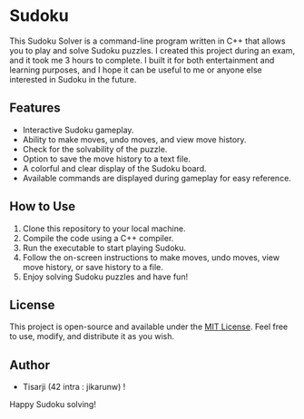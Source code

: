 # Sudoku

This Sudoku Solver is a command-line program written in C++ that allows you to play and solve Sudoku puzzles. I created this project during an exam, and it took me 3 hours to complete. I built it for both entertainment and learning purposes, and I hope it can be useful to me or anyone else interested in Sudoku in the future.

## Features

- Interactive Sudoku gameplay.
- Ability to make moves, undo moves, and view move history.
- Check for the solvability of the puzzle.
- Option to save the move history to a text file.
- A colorful and clear display of the Sudoku board.
- Available commands are displayed during gameplay for easy reference.

## How to Use

1. Clone this repository to your local machine.
2. Compile the code using a C++ compiler.
3. Run the executable to start playing Sudoku.
4. Follow the on-screen instructions to make moves, undo moves, view move history, or save history to a file.
5. Enjoy solving Sudoku puzzles and have fun!

## License

This project is open-source and available under the [MIT License](LICENSE). Feel free to use, modify, and distribute it as you wish.

## Author

- Tisarji (42 intra : jikarunw) !

Happy Sudoku solving!
